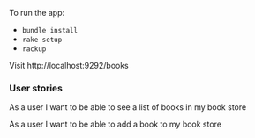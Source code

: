 To run the app:

- `bundle install`
- `rake setup`
- `rackup`

Visit http://localhost:9292/books

### User stories
As a user I want to be able to see a list of books in my book store

As a user I want to be able to add a book to my book store
